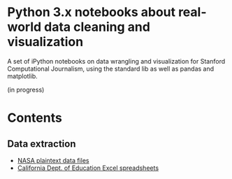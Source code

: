 

# Python 3.x notebooks about real-world data cleaning and visualization

A set of iPython notebooks on data wrangling and visualization for Stanford Computational Journalism, using the standard lib as well as pandas and matplotlib.

(in progress)


# Contents


## Data extraction

- [NASA plaintext data files](Data-Extraction--NASA-Text.ipynb)
- [California Dept. of Education Excel spreadsheets](Data-Extraction--CDE-XLS.ipynb)



